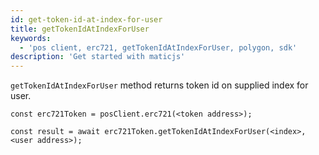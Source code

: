 ```yaml
---
id: get-token-id-at-index-for-user
title: getTokenIdAtIndexForUser
keywords:
  - 'pos client, erc721, getTokenIdAtIndexForUser, polygon, sdk'
description: 'Get started with maticjs'
---
```


`getTokenIdAtIndexForUser` method returns token id on supplied index for user.

```
const erc721Token = posClient.erc721(<token address>);

const result = await erc721Token.getTokenIdAtIndexForUser(<index>,<user address>);

```
